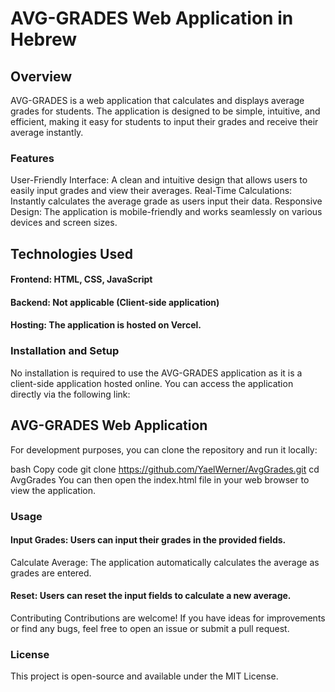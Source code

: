 # AVG-GRADES Web Application in Hebrew 
## Overview
AVG-GRADES is a web application that calculates and displays average grades for students. The application is designed to be simple, intuitive, and efficient, making it easy for students to input their grades and receive their average instantly.

### Features
User-Friendly Interface: A clean and intuitive design that allows users to easily input grades and view their averages.
Real-Time Calculations: Instantly calculates the average grade as users input their data.
Responsive Design: The application is mobile-friendly and works seamlessly on various devices and screen sizes.
## Technologies Used
#### Frontend: HTML, CSS, JavaScript
#### Backend: Not applicable (Client-side application)
#### Hosting: The application is hosted on Vercel.
### Installation and Setup
No installation is required to use the AVG-GRADES application as it is a client-side application hosted online. You can access the application directly via the following link:

## AVG-GRADES Web Application

For development purposes, you can clone the repository and run it locally:

bash
Copy code
git clone https://github.com/YaelWerner/AvgGrades.git
cd AvgGrades
You can then open the index.html file in your web browser to view the application.

### Usage
#### Input Grades: Users can input their grades in the provided fields.
Calculate Average: The application automatically calculates the average as grades are entered.
#### Reset: Users can reset the input fields to calculate a new average.
Contributing
Contributions are welcome! If you have ideas for improvements or find any bugs, feel free to open an issue or submit a pull request.

### License
This project is open-source and available under the MIT License.


